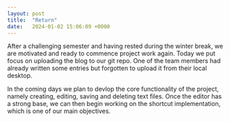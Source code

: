 ```yaml
---
layout: post
title:  "Return"
date:   2024-01-02 15:06:09 +0000
---
```


After a challenging semester and having rested during the winter break, we are motivated and ready to commence project work again. Today we put focus on uploading the blog to our git repo. One of the team members had already written some entries but forgotten to upload it from their local desktop.

In the coming days we plan to devlop the core functionality of the project, namely creating, editing, saving and deleting text files. Once the editor has a strong base, we can then begin working on the shortcut implementation, which is one of our main objectives.